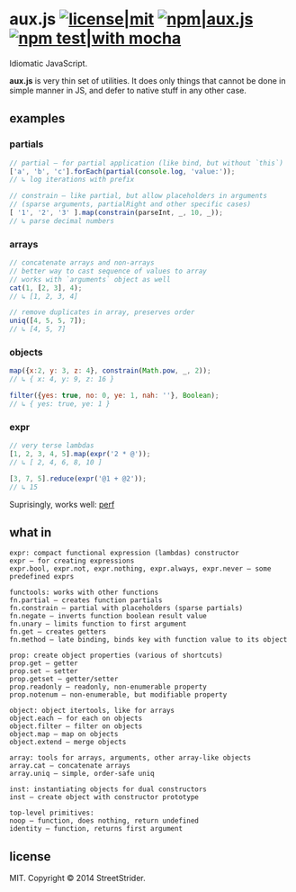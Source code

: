 # aux.js [![license|mit](http://img.shields.io/badge/license-MIT-brightgreen.svg?style=flat-square)](MIT-LICENSE.txt) [![npm|aux.js](http://img.shields.io/badge/npm-aux.js-CB3837.svg?style=flat-square)](https://www.npmjs.org/package/aux.js) [![npm test|with mocha](http://img.shields.io/badge/npm%20test-with%20mocha-9E785A.svg?style=flat-square)](http://visionmedia.github.io/mocha/)
Idiomatic JavaScript.

**aux.js** is very thin set of utilities. It does only things that cannot be done in simple manner in JS,
and defer to native stuff in any other case.

## examples
### partials
```javascript
// partial — for partial application (like bind, but without `this`)
['a', 'b', 'c'].forEach(partial(console.log, 'value:'));
// ↳ log iterations with prefix

// constrain — like partial, but allow placeholders in arguments
// (sparse arguments, partialRight and other specific cases)
[ '1', '2', '3' ].map(constrain(parseInt, _, 10, _));
// ↳ parse decimal numbers
```

### arrays
```javascript
// concatenate arrays and non-arrays
// better way to cast sequence of values to array
// works with `arguments` object as well
cat(1, [2, 3], 4);
// ↳ [1, 2, 3, 4]

// remove duplicates in array, preserves order
uniq([4, 5, 5, 7]);
// ↳ [4, 5, 7]
```

### objects
```javascript
map({x:2, y: 3, z: 4}, constrain(Math.pow, _, 2));
// ↳ { x: 4, y: 9, z: 16 }

filter({yes: true, no: 0, ye: 1, nah: ''}, Boolean);
// ↳ { yes: true, ye: 1 }
```

### expr
```javascript
// very terse lambdas
[1, 2, 3, 4, 5].map(expr('2 * @'));
// ↳ [ 2, 4, 6, 8, 10 ]

[3, 7, 5].reduce(expr('@1 + @2'));
// ↳ 15
```
Suprisingly, works well:
[perf](http://jsperf.com/new-function-vs-function-expression)

## what in
```
expr: compact functional expression (lambdas) constructor
expr — for creating expressions
expr.bool, expr.not, expr.nothing, expr.always, expr.never — some predefined exprs

functools: works with other functions
fn.partial — creates function partials
fn.constrain — partial with placeholders (sparse partials)
fn.negate — inverts function boolean result value
fn.unary — limits function to first argument
fn.get — creates getters
fn.method — late binding, binds key with function value to its object

prop: create object properties (various of shortcuts)
prop.get — getter
prop.set — setter
prop.getset — getter/setter
prop.readonly — readonly, non-enumerable property
prop.notenum — non-enumerable, but modifiable property

object: object itertools, like for arrays
object.each — for each on objects
object.filter — filter on objects
object.map — map on objects
object.extend — merge objects

array: tools for arrays, arguments, other array-like objects
array.cat — concatenate arrays
array.uniq — simple, order-safe uniq

inst: instantiating objects for dual constructors
inst — create object with constructor prototype

top-level primitives:
noop — function, does nothing, return undefined
identity — function, returns first argument
```

## license
MIT. Copyright © 2014 StreetStrider.
